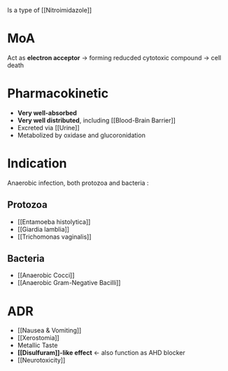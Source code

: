 Is a type of [[Nitroimidazole]] 

# MoA
Act as **electron acceptor** -> forming reducded cytotoxic compound -> cell death

# Pharmacokinetic
- **Very well-absorbed**
- **Very well distributed**, including [[Blood-Brain Barrier]]
- Excreted via [[Urine]]
- Metabolized by oxidase and glucoronidation

# Indication
Anaerobic infection, both protozoa and bacteria :
## Protozoa
- [[Entamoeba histolytica]]
- [[Giardia lamblia]]
- [[Trichomonas vaginalis]]

## Bacteria
- [[Anaerobic Cocci]]
- [[Anaerobic Gram-Negative Bacilli]]

# ADR
- [[Nausea & Vomiting]]
- [[Xerostomia]]
- Metallic Taste
- **[[Disulfuram]]-like effect** <- also function as AHD blocker
- [[Neurotoxicity]] 